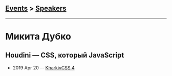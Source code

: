 ## [Events](../README.md) > [Speakers](../speakers.md)
---

# Микита Дубко

## Houdini — CSS, который JavaScript
- 2019 Apr 20 -- [KharkivCSS 4](https://www.youtube.com/watch?v=xFXCfTHTmoA)    
